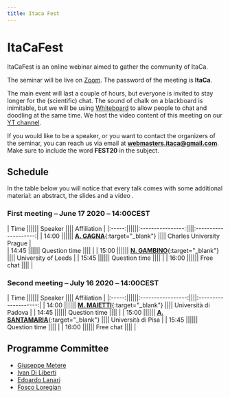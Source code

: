 ```yaml
---
title: Itaca Fest
---
```


# ItaCaFest

ItaCaFest is an online webinar aimed to gather the community of ItaCa. 

The seminar will be live on [Zoom](https://zoom.us). The password of the meeting is __ItaCa__. 

The main event will last a couple of hours, but everyone is invited to stay longer for the (scientific) chat. The sound of chalk on a blackboard is inimitable, but we will be using [Whiteboard](https://www.whiteboard.team) to allow people to chat and doodling at the same time. We host the video content of this meeting on our [YT channel](https://www.youtube.com/channel/UCKdVVjPg_dHhbIiuzLh4Llg).

If you would like to be a speaker, or you want to contact the organizers of the seminar, you can reach us via email at **webmasters.itaca@gmail.com**. Make sure to include the word __FEST20__ in the subject.

## Schedule

In the table below you will notice that every talk comes with some additional material: an abstract, the slides and a video . 

### First meeting ⎯ June 17 2020 ⎯ 14:00CEST

| Time  ||||||     Speaker      ||||     Affiliation      |
|:-----:||||||:----------------:||||:--------------------:|
| 14:00 |||||| [**A. GAGNA**](https://sites.google.com/view/andreagagna/home){:target="_blank"} |||| Charles University Prague |	
| 14:45 |||||| Question time    ||||                      |
| 15:00 |||||| [**N. GAMBINO**](http://www1.maths.leeds.ac.uk/~pmtng/){:target="_blank"} |||| University of Leeds |
| 15:45 |||||| Question time    ||||                      |
| 16:00 |||||| Free chat        ||||                      |

### Second meeting ⎯ July 16 2020 ⎯ 14:00CEST

| Time  ||||||     Speaker       ||||     Affiliation      |
|:-----:||||||:-----------------:||||:--------------------:|
| 14:00 |||||| [**M. MAIETTI**](https://www.math.unipd.it/~maietti/){:target="_blank"} |||| Università di Padova | 
| 14:45 |||||| Question time     ||||                      | 
| 15:00 |||||| [**A. SANTAMARIA**](https://www.researchgate.net/profile/Alessio_Santamaria){:target="_blank"} |||| Università di Pisa | 
| 15:45 |||||| Question time     ||||                      | 
| 16:00 |||||| Free chat         ||||                      | 

## Programme Committee

- [Giuseppe Metere](http://math.unipa.it/metere/)
- [Ivan Di Liberti](https://diliberti.github.io)
- [Edoardo Lanari](https://sites.google.com/view/edoardo-lanari/)
- [Fosco Loregian](http://tetrapharmakon.github.io)
